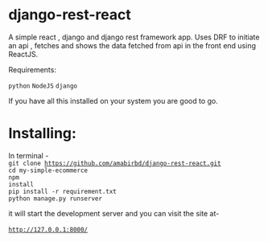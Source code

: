 # django-rest-react
A simple react , django and django rest framework app. Uses DRF to initiate an api , fetches and shows the data fetched from api in the front end using ReactJS. 

Requirements:<br>
 
  <code>python</code>
  <code>NodeJS</code>
  <code>django</code><br>
  
If you have all this installed on your system you are good to go. 

# Installing:
In terminal - <br>
  <code>git clone https://github.com/amabirbd/django-rest-react.git</code> <br>
  <code>cd my-simple-ecommerce</code> <br>
  <code>npm install</code><br>
  <code>pip install -r requirement.txt</code><br>
  <code>python manage.py runserver</code> <br>
  
it will start the development server and you can visit the site at- <br>  
<code>http://127.0.0.1:8000/</code>
